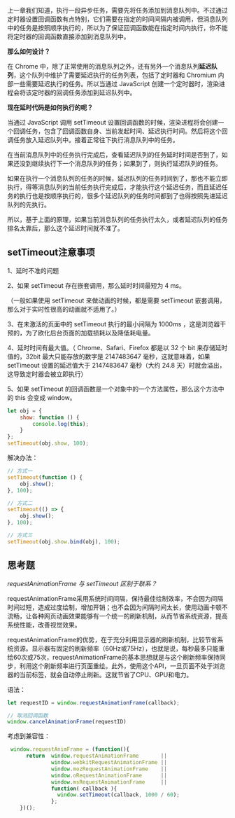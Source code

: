 上一章我们知道，执行一段异步任务，需要先将任务添加到消息队列中。不过通过定时器设置回调函数有点特别，它们需要在指定的时间间隔内被调用，但消息队列中的任务是按照顺序执行的，所以为了保证回调函数能在指定时间内执行，你不能将定时器的回调函数直接添加到消息队列中。



**那么如何设计？**



在 Chrome 中，除了正常使用的消息队列之外，还有另外一个消息队列**延迟队列**，这个队列中维护了需要延迟执行的任务列表，包括了定时器和 Chromium 内部一些需要延迟执行的任务。所以当通过 JavaScript 创建一个定时器时，渲染进程会将该定时器的回调任务添加到延迟队列中。



**现在延时代码是如何执行的呢？**



当通过 JavaScript 调用 setTimeout 设置回调函数的时候，渲染进程将会创建一个回调任务，包含了回调函数自身、当前发起时间、延迟执行时间。然后将这个回调任务放入延迟队列中。接着正常往下执行消息队列中的任务。



在当前消息队列中的任务执行完成后，查看延迟队列的任务延时时间是否到了，如果还没到继续执行下一个消息队列的任务；如果到了，则执行延迟队列的任务。



如果在执行一个消息队列的任务的时候，延迟队列的任务时间到了，那也不能立即执行，得等消息队列的当前任务执行完成后，才能执行这个延迟任务，而且延迟任务的执行也是按顺序执行的，很多个延迟队列的任务时间都到了也得按照先进延迟队列的先执行。



所以，基于上面的原理，如果当前消息队列的任务执行太久，或者延迟队列的任务排名太靠后，那么这个延迟时间就不准了。



## setTimeout注意事项

1、延时不准的问题

2、如果 setTimeout 存在嵌套调用，那么延时时间最短为 4 ms。

（一般如果使用 setTimeout 来做动画的时候，都是需要 setTimeout 嵌套调用，那么对于实时性很高的动画就不适用了。）

3、在未激活的页面中的 setTimeout 执行的最小间隔为 1000ms ，这是浏览器干预的，为了欧化后台页面的加载损耗以及降低耗电量。

4、延时时间有最大值。（ Chrome、Safari、Firefox 都是以 32 个 bit 来存储延时值的，32bit 最大只能存放的数字是 2147483647 毫秒，这就意味着，如果 setTimeout 设置的延迟值大于 2147483647 毫秒（大约 24.8 天）时就会溢出，这导致定时器会被立即执行）

5、如果 setTimeout 的回调函数是一个对象中的一个方法属性，那么这个方法中的 this 会变成 window。

```js
let obj = {
    show: function () {
        console.log(this);
    }
};
setTimeout(obj.show, 100);
```

解决办法：

```js
// 方式一
setTimeout(function () {
    obj.show();
}, 100);

// 方式二
setTimeout(() => {
    obj.show();
}, 100);

// 方式三
setTimeout(obj.show.bind(obj), 100);
```



## 思考题

*requestAnimationFrame 与 setTimeout 区别于联系？*



requestAnimationFrame采用系统时间间隔，保持最佳绘制效率，不会因为间隔时间过短，造成过度绘制，增加开销；也不会因为间隔时间太长，使用动画卡顿不流畅，让各种网页动画效果能够有一个统一的刷新机制，从而节省系统资源，提高系统性能，改善视觉效果。



requestAnimationFrame的优势，在于充分利用显示器的刷新机制，比较节省系统资源。显示器有固定的刷新频率（60Hz或75Hz），也就是说，每秒最多只能重绘60次或75次，requestAnimationFrame的基本思想就是与这个刷新频率保持同步，利用这个刷新频率进行页面重绘。此外，使用这个API，一旦页面不处于浏览器的当前标签，就会自动停止刷新。这就节省了CPU、GPU和电力。



语法：

```js
let requestID = window.requestAnimationFrame(callback);

// 取消回调函数
window.cancelAnimationFrame(requestID) 
```

考虑到兼容性：

```js
 window.requestAnimFrame = (function(){
      return  window.requestAnimationFrame       || 
              window.webkitRequestAnimationFrame || 
              window.mozRequestAnimationFrame    || 
              window.oRequestAnimationFrame      || 
              window.msRequestAnimationFrame     || 
              function( callback ){
                window.setTimeout(callback, 1000 / 60);
              };
    })();
```



